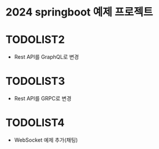 # 2024 springboot 예제 프로젝트

# TODOLIST2
- Rest API를 GraphQL로 변경


# TODOLIST3
- Rest API를 GRPC로 변경

# TODOLIST4
- WebSocket 예제 추가(채팅)
